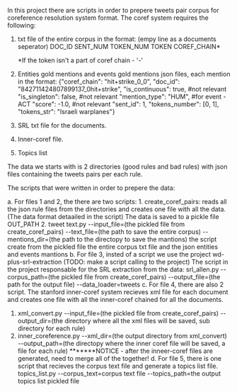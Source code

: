 In this project there are scripts in order to prepere tweets pair corpus for coreference resolution system format.
The coref system requires the following:
1. txt file of the entire corpus in the format: (empy line as a documents seperator)
    DOC_ID  SENT_NUM  TOKEN_NUM  TOKEN  COREF_CHAIN*
    
    *If the token isn't a part of coref chain - '-'
2. Entities gold mentions and events gold mentions json files, each mention in the format:
    {"coref_chain": "hit+strike_0_0", 
     "doc_id": "842711424807899137_0hit+strike", 
     "is_continuous": true, #not relevant
     "is_singleton": false, #not relevant
     "mention_type": "HUM", #for event - ACT
     "score": -1.0, #not relevant
     "sent_id": 1, 
     "tokens_number": [0, 1], 
     "tokens_str": "Israeli warplanes"}
3. SRL txt file for the documents.
4. Inner-coref file.
5. Topics list


The data we starts with is 2 directories (good rules and bad rules) with json files containing the tweets pairs per each rule.

The scripts that were written in order to prepere the data:

a. For files 1 and 2, the there are two scripts:
    1. create_coref_pairs: reads all the json rule files from the directories and creates one file with all the data. (The data format detaailed in the script)
       The data is saved to a pickle file OUT_PATH
    2. tweet text.py --input_file=(the pickled file from create_coref_pairs) --text_file=(the path to save the entire corpus) --mentions_dir=(the path to the directopy to save the mantions)
       the script create from the pickled file the entire corpus txt file and the json entities and events mantions
b. For file 3, insted of a script we use the project wd-plus-srl-extraction (TODO: make a script calling to the project)
   The script in the project responsable for the SRL extraction from the data:
   srl_allen.py --corpus_path=(the pickled file from create_coref_pairs) --output_file=(the path for the output file) --data_loader=tweets
c. For file 4, there are also 2 script. The stanford inner-coref system recieves xml file for each document and creates one file with all the inner-coref chained for all the documents.
   1. xml_convert.py --input_file=(the pickled file from create_coref_pairs) --output_dir=(the directory where all the xml files will be saved, sub directory for each rule)
   2. inner_coreference.py --xml_dir=(the output directory from xml_convert) --output_path=(the directopy where the inner coref file will be saved, a file for each rule)
      *******NOTICE - after the inneer-coref files are generated, need to merge all of the together!
d. For file 5, there is one script that recieves the corpus text file and generate a topics list file.
   topics_list.py --corpus_text=corpus text file --topics_path=the output topics list pickled file